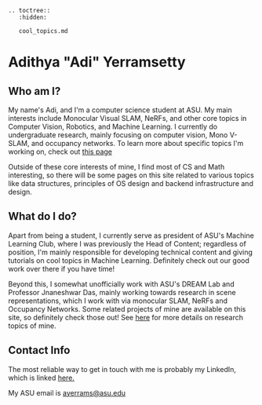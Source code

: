<!-- # Welcome to SphinxSiteTemplate's documentation!
This is the index page, written purely in Markdown.
Start cutomizing from here, adding pages as you wish.

## Customizing the title in the sidebar
Right now, you might notice that the sidebar title
is "Adi's Site". This can be
changed by changing the "html_title" variable in conf.py -->


```{eval-rst}
.. toctree::
   :hidden:

   cool_topics.md
```

# Adithya "Adi" Yerramsetty

## Who am I?
My name's Adi, and I'm a computer science student at ASU.
My main interests include Monocular Visual SLAM, NeRFs, and other core topics in Computer Vision, Robotics, and Machine Learning. I currently do undergraduate research, mainly focusing on computer vision, Mono V-SLAM, and occupancy networks. To learn more about specific topics I'm working on, check out [this page](./cool_topics.md)

Outside of these core interests of mine, I find most of CS and Math interesting, so there will be some pages on this site related to various topics like data structures, principles of OS design
and backend infrastructure and design.

## What do I do?
Apart from being a student, I currently serve as president of ASU's
Machine Learning Club, where I was previously the Head of Content; regardless of position, I'm mainly responsible for developing technical content and giving
tutorials on cool topics in Machine Learning. Definitely check out our good work over there if you have time!

Beyond this, I somewhat unofficially work with ASU's DREAM Lab and Professor Jnaneshwar Das, mainly working towards research in scene representations, which I work with via monocular SLAM, NeRFs and Occupancy Networks. Some related projects of mine are available on this site, so definitely check those out! See [here](./cool_topics.md) for more details on research topics of mine.

## Contact Info
The most reliable way to get in touch with me is probably my LinkedIn, which is linked [here.](https://www.linkedin.com/in/adithya-yerramsetty)

My ASU email is ayerrams@asu.edu